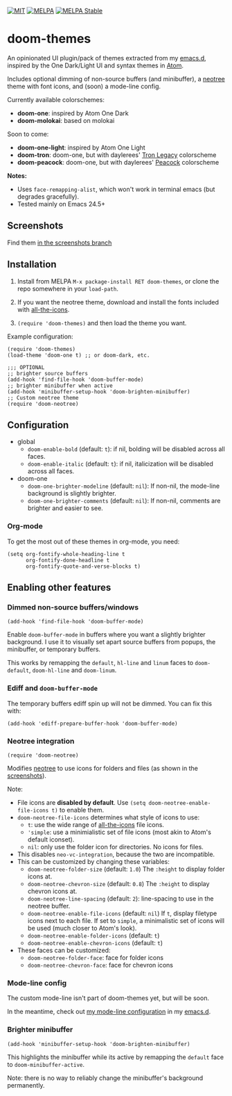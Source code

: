 [![MIT](https://img.shields.io/badge/license-MIT-green.svg)](./LICENSE)
[![MELPA](http://melpa.org/packages/doom-themes-badge.svg)](http://melpa.org/#/doom-themes)
[![MELPA Stable](http://stable.melpa.org/packages/doom-themes-badge.svg)](http://stable.melpa.org/#/doom-themes)

# doom-themes

An opinionated UI plugin/pack of themes extracted from my [emacs.d],
inspired by the One Dark/Light UI and syntax themes
in [Atom](http://atom.io).

Includes optional dimming of non-source buffers (and minibuffer), a
[neotree] theme with font icons, and (soon) a mode-line config.

Currently available colorschemes:
+ **doom-one**: inspired by Atom One Dark
+ **doom-molokai**: based on molokai

Soon to come:
+ **doom-one-light**: inspired by Atom One Light
+ **doom-tron**: doom-one, but with
  daylerees' [Tron Legacy][daylerees] colorscheme
+ **doom-peacock**: doom-one, but with daylerees' [Peacock][daylerees]
  colorscheme

**Notes:**

+ Uses `face-remapping-alist`, which won't work in terminal emacs (but
  degrades gracefully).
+ Tested mainly on Emacs 24.5+

## Screenshots

Find them [in the screenshots branch][screenshots]

## Installation

1. Install from MELPA `M-x package-install RET doom-themes`, or clone
   the repo somewhere in your `load-path`.

2. If you want the neotree theme, download and install the fonts included
   with [all-the-icons].

3. `(require 'doom-themes)` and then load the theme you want.

Example configuration:

```emacs-lisp
(require 'doom-themes)
(load-theme 'doom-one t) ;; or doom-dark, etc.

;;; OPTIONAL
;; brighter source buffers
(add-hook 'find-file-hook 'doom-buffer-mode)
;; brighter minibuffer when active
(add-hook 'minibuffer-setup-hook 'doom-brighten-minibuffer)
;; Custom neotree theme
(require 'doom-neotree)
```

## Configuration

+ global
    + `doom-enable-bold` (default: `t`): if nil, bolding will be disabled
    across all faces.
    + `doom-enable-italic` (default: `t`): if nil, italicization will be
    disabled across all faces.
+ doom-one
    + `doom-one-brighter-modeline` (default: `nil`): If non-nil, the
    mode-line background is slightly brighter.
    + `doom-one-brighter-comments` (default: `nil`): If non-nil, comments
    are brighter and easier to see.

### Org-mode

To get the most out of these themes in org-mode, you need:

``` emacs-lisp
(setq org-fontify-whole-heading-line t
      org-fontify-done-headline t
      org-fontify-quote-and-verse-blocks t)
```

## Enabling other features

### Dimmed non-source buffers/windows

`(add-hook 'find-file-hook 'doom-buffer-mode)`

Enable `doom-buffer-mode` in buffers where you want a slightly
brighter background. I use it to visually set apart source buffers
from popups, the minibuffer, or temporary buffers.

This works by remapping the `default`, `hl-line` and `linum` faces to
`doom-default`, `doom-hl-line` and `doom-linum`.

### Ediff and `doom-buffer-mode`

The temporary buffers ediff spin up will not be dimmed. You can fix
this with:

`(add-hook 'ediff-prepare-buffer-hook 'doom-buffer-mode)`

### Neotree integration

`(require 'doom-neotree)`

Modifies [neotree] to use icons for folders and files (as shown in the
[screenshots]).

Note:
+ File icons are **disabled by default**. Use
  `(setq doom-neotree-enable-file-icons t)` to enable them.
+ `doom-neotree-file-icons` determines what style of icons to use:
  + `t`: use the wide range of [all-the-icons] file icons.
  + `'simple`: use a minimialistic set of file icons (most akin to
    Atom's default iconset).
  + `nil`: only use the folder icon for directories. No icons for files.
+ This disables `neo-vc-integration`, because the two are
  incompatible.
+ This can be customized by changing these variables:
  + `doom-neotree-folder-size` (default: `1.0`) The `:height` to
    display folder icons at.
  + `doom-neotree-chevron-size` (default: `0.8`) The `:height` to
    display chevron icons at.
  + `doom-neotree-line-spacing` (default: `2`): line-spacing to use in
    the neotree buffer.
  + `doom-neotree-enable-file-icons` (default: `nil`) If `t`, display
    filetype icons next to each file. If set to `simple`, a
    minimalistic set of icons will be used (much closer to Atom's
    look).
  + `doom-neotree-enable-folder-icons` (default: `t`)
  + `doom-neotree-enable-chevron-icons` (default: `t`)
+ These faces can be customized:
  + `doom-neotree-folder-face`: face for folder icons
  + `doom-neotree-chevron-face`: face for chevron icons

### Mode-line config

The custom mode-line isn't part of doom-themes yet, but will be soon.

In the meantime, check out [my mode-line configuration][mode-line] in
my [emacs.d].

### Brighter minibuffer

`(add-hook 'minibuffer-setup-hook 'doom-brighten-minibuffer)`

This highlights the minibuffer while its active by remapping the
`default` face to `doom-minibuffer-active`.

Note: there is no way to reliably change the minibuffer's background
permanently.


[all-the-icons]: https://github.com/domtronn/all-the-icons.el
[daylerees]: http://daylerees.github.io/
[emacs.d]: https://github.com/hlissner/.emacs.d
[mode-line]: https://github.com/hlissner/.emacs.d/blob/master/core/core-modeline.el
[neotree]: https://github.com/jaypei/emacs-neotree
[screenshots]: https://github.com/hlissner/emacs-doom-theme/tree/screenshots
[config]: https://github.com/hlissner/.emacs.d/blob/master/core/core-ui.el#L91
